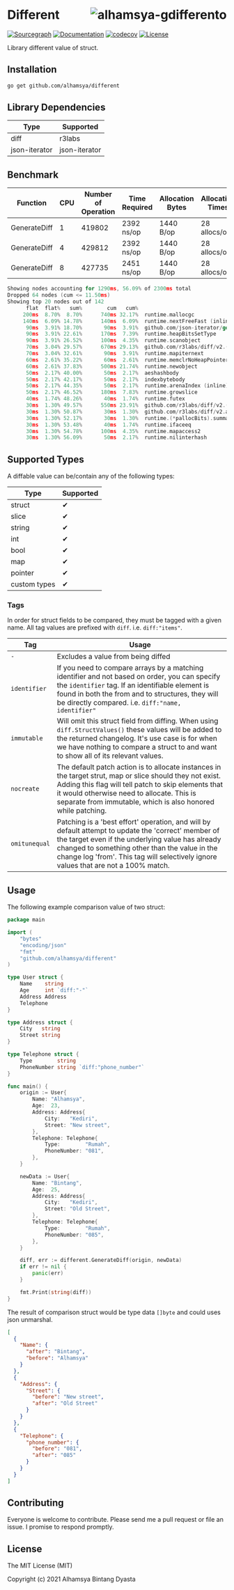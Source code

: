 # <img align="right" src="https://avatars.githubusercontent.com/u/56905970?s=60&v=4" alt="alhamsya-gdifferento" title="alhamsya-different" /> Different

[![Sourcegraph](https://sourcegraph.com/github.com/alhamsya/different/-/badge.svg)](https://sourcegraph.com/github.com/alhamsya/different?badge)
[![Documentation](https://godoc.org/github.com/alhamsya/different?status.svg)](https://godoc.org/github.com/alhamsya/different)
[![codecov](https://codecov.io/gh/alhamsya/different/branch/master/graph/badge.svg?token=P7LSAI3V6S)](https://codecov.io/gh/alhamsya/different)
[![License](http://img.shields.io/badge/license-mit-blue.svg?style=flat-square)](https://raw.githubusercontent.com/alhamsya/different/master/LICENSE)

Library different value of struct.

## Installation

```bash
go get github.com/alhamsya/different
```

## Library Dependencies

| Type          | Supported     |
| ------------- | ------------- |
| diff          | r3labs        |
| json-iterator | json-iterator |

## Benchmark

| Function     | CPU | Number of Operation | Time Required | Allocation Bytes | Allocation Times |
| ------------ | --- | ------------------- | ------------- | ---------------- | ---------------- |
| GenerateDiff | 1   | 419802              | 2392 ns/op    | 1440 B/op        | 28 allocs/op     |
| GenerateDiff | 4   | 429812              | 2392 ns/op    | 1440 B/op        | 28 allocs/op     |
| GenerateDiff | 8   | 427735              | 2451 ns/op    | 1440 B/op        | 28 allocs/op     |

```go
Showing nodes accounting for 1290ms, 56.09% of 2300ms total
Dropped 64 nodes (cum <= 11.50ms)
Showing top 20 nodes out of 142
      flat  flat%   sum%        cum   cum%
     200ms  8.70%  8.70%      740ms 32.17%  runtime.mallocgc
     140ms  6.09% 14.78%      140ms  6.09%  runtime.nextFreeFast (inline)
      90ms  3.91% 18.70%       90ms  3.91%  github.com/json-iterator/go.(*Stream).WriteStringWithHTMLEscaped
      90ms  3.91% 22.61%      170ms  7.39%  runtime.heapBitsSetType
      90ms  3.91% 26.52%      100ms  4.35%  runtime.scanobject
      70ms  3.04% 29.57%      670ms 29.13%  github.com/r3labs/diff/v2.(*Differ).diff
      70ms  3.04% 32.61%       90ms  3.91%  runtime.mapiternext
      60ms  2.61% 35.22%       60ms  2.61%  runtime.memclrNoHeapPointers
      60ms  2.61% 37.83%      500ms 21.74%  runtime.newobject
      50ms  2.17% 40.00%       50ms  2.17%  aeshashbody
      50ms  2.17% 42.17%       50ms  2.17%  indexbytebody
      50ms  2.17% 44.35%       50ms  2.17%  runtime.arenaIndex (inline)
      50ms  2.17% 46.52%      180ms  7.83%  runtime.growslice
      40ms  1.74% 48.26%       40ms  1.74%  runtime.futex
      30ms  1.30% 49.57%      550ms 23.91%  github.com/r3labs/diff/v2.(*Differ).diffStruct
      30ms  1.30% 50.87%       30ms  1.30%  github.com/r3labs/diff/v2.are
      30ms  1.30% 52.17%       30ms  1.30%  runtime.(*pallocBits).summarize
      30ms  1.30% 53.48%       40ms  1.74%  runtime.ifaceeq
      30ms  1.30% 54.78%      100ms  4.35%  runtime.mapaccess2
      30ms  1.30% 56.09%       50ms  2.17%  runtime.nilinterhash

```

## Supported Types

A diffable value can be/contain any of the following types:

| Type         | Supported |
| ------------ | --------- |
| struct       | ✔         |
| slice        | ✔         |
| string       | ✔         |
| int          | ✔         |
| bool         | ✔         |
| map          | ✔         |
| pointer      | ✔         |
| custom types | ✔         |

### Tags

In order for struct fields to be compared, they must be tagged with a given name. All tag values are prefixed with `diff`. i.e. `diff:"items"`.

| Tag           | Usage                                                                                                                                                                                                                                                                                           |
| ------------- | ----------------------------------------------------------------------------------------------------------------------------------------------------------------------------------------------------------------------------------------------------------------------------------------------- |
| `-`           | Excludes a value from being diffed                                                                                                                                                                                                                                                              |
| `identifier`  | If you need to compare arrays by a matching identifier and not based on order, you can specify the `identifier` tag. If an identifiable element is found in both the from and to structures, they will be directly compared. i.e. `diff:"name, identifier"`                                     |
| `immutable`   | Will omit this struct field from diffing. When using `diff.StructValues()` these values will be added to the returned changelog. It's use case is for when we have nothing to compare a struct to and want to show all of its relevant values.                                                  |
| `nocreate`    | The default patch action is to allocate instances in the target strut, map or slice should they not exist. Adding this flag will tell patch to skip elements that it would otherwise need to allocate. This is separate from immutable, which is also honored while patching.                   |
| `omitunequal` | Patching is a 'best effort' operation, and will by default attempt to update the 'correct' member of the target even if the underlying value has already changed to something other than the value in the change log 'from'. This tag will selectively ignore values that are not a 100% match. |

## Usage

The following example comparison value of two struct:

```go
package main

import (
	"bytes"
	"encoding/json"
	"fmt"
	"github.com/alhamsya/different"
)

type User struct {
	Name    string
	Age     int `diff:"-"`
	Address Address
	Telephone
}

type Address struct {
	City   string
	Street string
}

type Telephone struct {
	Type        string
	PhoneNumber string `diff:"phone_number"`
}

func main() {
	origin := User{
		Name: "Alhamsya",
		Age:  23,
		Address: Address{
			City:   "Kediri",
			Street: "New street",
		},
		Telephone: Telephone{
			Type:        "Rumah",
			PhoneNumber: "081",
		},
	}

	newData := User{
		Name: "Bintang",
		Age:  25,
		Address: Address{
			City:   "Kediri",
			Street: "Old Street",
		},
		Telephone: Telephone{
			Type:        "Rumah",
			PhoneNumber: "085",
		},
	}

	diff, err := different.GenerateDiff(origin, newData)
	if err != nil {
		panic(err)
	}

	fmt.Print(string(diff))
}
```

The result of comparison struct would be type data `[]byte` and could uses json unmarshal.

```json
[
  {
    "Name": {
      "after": "Bintang",
      "before": "Alhamsya"
    }
  },
  {
    "Address": {
      "Street": {
        "before": "New street",
        "after": "Old Street"
      }
    }
  },
  {
    "Telephone": {
      "phone_number": {
        "before": "081",
        "after": "085"
      }
    }
  }
]
```

## Contributing

Everyone is welcome to contribute. Please send me a pull request or file an issue. I promise
to respond promptly.

## License

The MIT License (MIT)

Copyright (c) 2021 Alhamsya Bintang Dyasta
